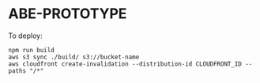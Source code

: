 # ABE-PROTOTYPE

To deploy:
```
npm run build
aws s3 sync ./build/ s3://bucket-name
aws cloudfront create-invalidation --distribution-id CLOUDFRONT_ID --paths "/*"
```